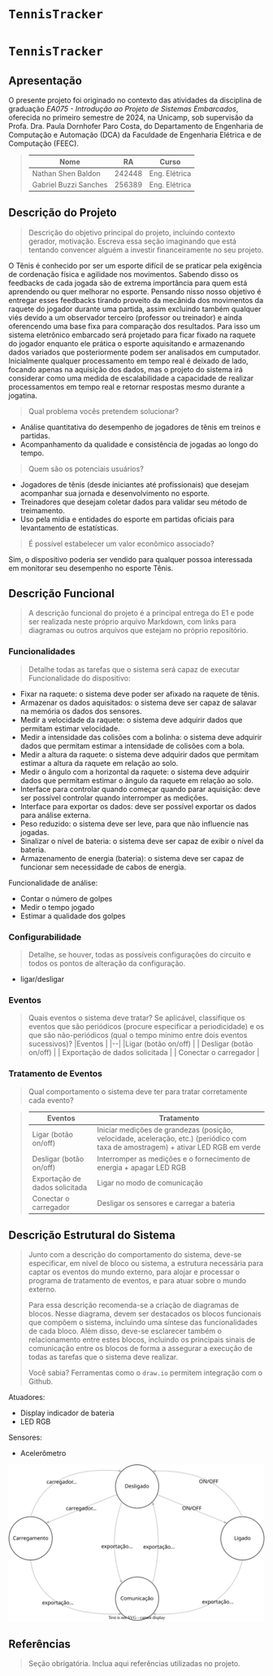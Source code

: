 # `TennisTracker`
# `TennisTracker`

## Apresentação

O presente projeto foi originado no contexto das atividades da disciplina de graduação *EA075 - Introdução ao Projeto de Sistemas Embarcados*, 
oferecida no primeiro semestre de 2024, na Unicamp, sob supervisão da Profa. Dra. Paula Dornhofer Paro Costa, do Departamento de Engenharia de Computação e Automação (DCA) da Faculdade de Engenharia Elétrica e de Computação (FEEC).


> |Nome  | RA | Curso|
> |--|--|--|
> | Nathan Shen Baldon  | 242448 | Eng. Elétrica|
> | Gabriel Buzzi Sanches  | 256389  | Eng. Elétrica|


## Descrição do Projeto
> Descrição do objetivo principal do projeto, incluindo contexto gerador, motivação.
> Escreva essa seção imaginando que está tentando convencer alguém a investir financeiramente no seu projeto.

O Tênis é conhecido por ser um esporte difícil de se praticar pela exigência de cordenação física e agilidade nos movimentos. Sabendo disso os feedbacks de cada jogada são de extrema importância para quem está aprendendo ou quer melhorar no esporte. Pensando nisso nosso objetivo é entregar esses feedbacks tirando proveito da mecânida dos movimentos da raquete do jogador durante uma partida, assim excluindo também qualquer viés devido a um observador terceiro (professor ou treinador) e ainda oferencendo uma base fixa para comparação dos resultados. Para isso um sistema eletrônico embarcado será projetado para ficar fixado na raquete do jogador enquanto ele prática o esporte aquisitando e armazenando dados variados que posteriormente podem ser analisados em cumputador. Inicialmente qualquer processamento em tempo real é deixado de lado, focando apenas na aquisição dos dados, mas o projeto do sistema irá considerar como uma medida de escalabilidade a capacidade de realizar processamentos em tempo real e retornar respostas mesmo durante a jogatina.  

> Qual problema vocês pretendem solucionar?
- Análise quantitativa do desempenho de jogadores de tênis em treinos e partidas.
- Acompanhamento da qualidade e consistência de jogadas ao longo do tempo.
  
> Quem são os potenciais usuários?
- Jogadores de tênis (desde iniciantes até profissionais) que desejam acompanhar sua jornada e desenvolvimento no esporte.
- Treinadores que desejam coletar dados para validar seu método de treimamento.
- Uso pela mídia e entidades do esporte em partidas oficiais para levantamento de estatísticas.
  
> É possível estabelecer um valor econômico associado?  

Sim, o dispositivo poderia ser vendido para qualquer possoa interessada em monitorar seu desempenho no esporte Tênis.

## Descrição Funcional
> A descrição funcional do projeto é a principal entrega do E1 e pode ser realizada neste próprio arquivo Markdown,
> com links para diagramas ou outros arquivos que estejam no próprio repositório.

### Funcionalidades
> Detalhe todas as tarefas que o sistema será capaz de executar  
Funcionalidade do dispositivo:
- Fixar na raquete: o sistema deve poder ser afixado na raquete de tênis.
- Armazenar os dados aquisitados: o sistema deve ser capaz de salavar na memória os dados dos sensores.
- Medir a velocidade da raquete: o sistema deve adquirir dados que permitam estimar velocidade.
- Medir a intensidade das colisões com a bolinha: o sistema deve adquirir dados que permitam estimar a intensidade de colisões com a bola.
- Medir a altura da raquete: o sistema deve adquirir dados que permitam estimar a altura da raquete em relação ao solo.
- Medir o ângulo com a horizontal da raquete: o sistema deve adquirir dados que permitam estimar o ângulo da raquete em relação ao solo.
- Interface para controlar quando começar quando parar aquisição: deve ser possível controlar quando interromper as medições.
- Interface para exportar os dados: deve ser possível exportar os dados para análise externa.
- Peso reduzido: o sistema deve ser leve, para que não influencie nas jogadas.
- Sinalizar o nível de bateria: o sistema deve ser capaz de exibir o nível da bateria.
- Armazenamento de energia (bateria): o sistema deve ser capaz de funcionar sem necessidade de cabos de energia.

Funcionalidade de análise:
- Contar o número de golpes
- Medir o tempo jogado
- Estimar a qualidade dos golpes

### Configurabilidade
> Detalhe, se houver, todas as possíveis configurações do circuito e todos os pontos de alteração da configuração.
- ligar/desligar

### Eventos
> Quais eventos o sistema deve tratar?
> Se aplicável, classifique os eventos que são periódicos (procure especificar a periodicidade) e os que são não-periódicos
> (qual o tempo mínimo entre dois eventos sucessivos)?
> |Eventos  | 
> |--|
> |Ligar (botão on/off)  | 
> | Desligar (botão on/off)  |
> | Exportação de dados solicitada |
> | Conectar o carregador | 

### Tratamento de Eventos
> Qual comportamento o sistema deve ter para tratar corretamente cada evento?

>
> |Eventos  | Tratamento  | 
> |--|--|
> |Ligar (botão on/off)  | Iniciar medições de grandezas (posição, velocidade, aceleração, etc.) (periódico com taxa de amostragem) + ativar LED RGB em verde  |
> | Desligar (botão on/off)  | Interromper as medições e o fornecimento de energia + apagar LED RGB  |
> | Exportação de dados solicitada  |  Ligar no modo de comunicação  |
> | Conectar o carregador |  Desligar os sensores e carregar a bateria |

## Descrição Estrutural do Sistema
> Junto com a descrição do comportamento do sistema, deve-se especificar, em nível de bloco ou sistema, a estrutura necessária 
> para captar os eventos do mundo externo, para alojar e processar o programa de tratamento de eventos, e para atuar sobre o mundo externo.
>
> Para essa descrição recomenda-se a criação de diagramas de blocos.
> Nesse diagrama, devem ser destacados os blocos funcionais que compõem o sistema, incluindo uma síntese das funcionalidades de cada bloco.
> Além disso, deve-se esclarecer também o relacionamento entre estes blocos, incluindo os principais sinais de comunicação entre
> os blocos de forma a assegurar a execução de todas as tarefas que o sistema deve realizar.
> 
> Você sabia? Ferramentas como o `draw.io` permitem integração com o Github.

Atuadores:
- Display indicador de bateria
- LED RGB

Sensores:
- Acelerômetro


[![diagrama.svg editável](/projetos/tennistracker/diagrama.svg)](https://app.diagrams.net/#Hshen-n%2Fea075-2024.1%2Fmain%2Fprojetos%2Ftennistracker%2Fdiagrama.svg#%7B%22pageId%22%3A%2242789a77-a242-8287-6e28-9cd8cfd52e62%22%7D)







## Referências
> Seção obrigatória. Inclua aqui referências utilizadas no projeto.
